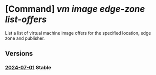 # [Command] _vm image edge-zone list-offers_

List a list of virtual machine image offers for the specified location, edge zone and publisher.

## Versions

### [2024-07-01](/Resources/mgmt-plane/L3N1YnNjcmlwdGlvbnMve30vcHJvdmlkZXJzL21pY3Jvc29mdC5jb21wdXRlL2xvY2F0aW9ucy97fS9lZGdlem9uZXMve30vcHVibGlzaGVycy97fS9hcnRpZmFjdHR5cGVzL3ZtaW1hZ2Uvb2ZmZXJz/2024-07-01.xml) **Stable**

<!-- mgmt-plane /subscriptions/{}/providers/microsoft.compute/locations/{}/edgezones/{}/publishers/{}/artifacttypes/vmimage/offers 2024-07-01 -->
